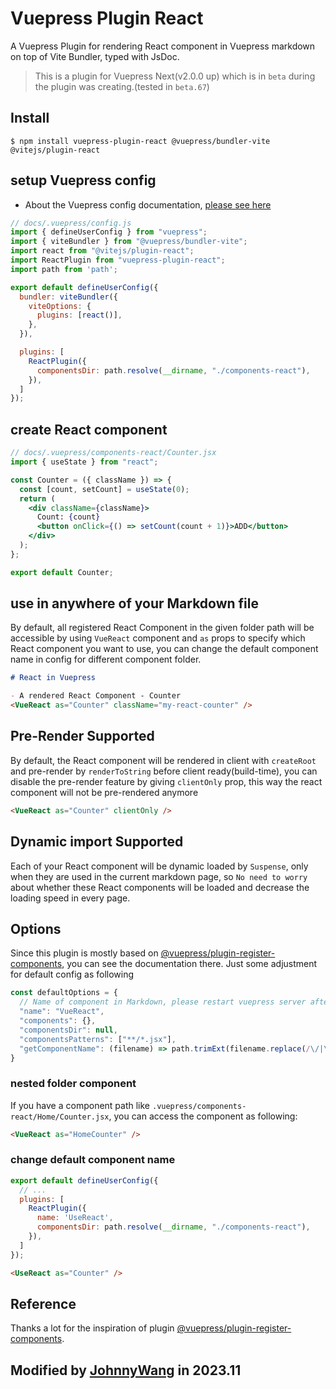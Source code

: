 # Vuepress Plugin React

A Vuepress Plugin for rendering React component in Vuepress markdown on top of Vite Bundler, typed with JsDoc.

> This is a plugin for Vuepress Next(v2.0.0 up) which is in `beta` during the plugin was creating.(tested in `beta.67`)


## Install
```
$ npm install vuepress-plugin-react @vuepress/bundler-vite @vitejs/plugin-react
```

## setup Vuepress config
- About the Vuepress config documentation, [please see here](https://v2.vuepress.vuejs.org/reference/config.html)
```js
// docs/.vuepress/config.js
import { defineUserConfig } from "vuepress";
import { viteBundler } from "@vuepress/bundler-vite";
import react from "@vitejs/plugin-react";
import ReactPlugin from "vuepress-plugin-react";
import path from 'path';

export default defineUserConfig({
  bundler: viteBundler({
    viteOptions: {
      plugins: [react()],
    },
  }),

  plugins: [
    ReactPlugin({
      componentsDir: path.resolve(__dirname, "./components-react"),
    }),
  ]
});
```

## create React component
```jsx
// docs/.vuepress/components-react/Counter.jsx
import { useState } from "react";

const Counter = ({ className }) => {
  const [count, setCount] = useState(0);
  return (
    <div className={className}>
      Count: {count}
      <button onClick={() => setCount(count + 1)}>ADD</button>
    </div>
  );
};

export default Counter;
```

## use in anywhere of your Markdown file
By default, all registered React Component in the given folder path will be accessible by using `VueReact` component and `as` props to specify which React component you want to use, you can change the default component name in config for different component folder.
```markdown
# React in Vuepress

- A rendered React Component - Counter
<VueReact as="Counter" className="my-react-counter" />
```

## Pre-Render Supported
By default, the React component will be rendered in client with `createRoot` and pre-render by `renderToString` before client ready(build-time), you can disable the pre-render feature by giving `clientOnly` prop, this way the react component will not be pre-rendered anymore
```markdown
<VueReact as="Counter" clientOnly />
```

## Dynamic import Supported
Each of your React component will be dynamic loaded by `Suspense`, only when they are used in the current markdown page, so `No need to worry` about whether these React components will be loaded and decrease the loading speed in every page.


## Options
Since this plugin is mostly based on [@vuepress/plugin-register-components](https://v2.vuepress.vuejs.org/reference/plugin/register-components.html), you can see the documentation there. Just some adjustment for default config as following
```js
const defaultOptions = {
  // Name of component in Markdown, please restart vuepress server after changing the name
  "name": "VueReact",
  "components": {},
  "componentsDir": null,
  "componentsPatterns": ["**/*.jsx"],
  "getComponentName": (filename) => path.trimExt(filename.replace(/\/|\\/g, ""))
}
```

### nested folder component
If you have a component path like `.vuepress/components-react/Home/Counter.jsx`, you can access the component as following:
```markdown
<VueReact as="HomeCounter" />
```

### change default component name
```js
export default defineUserConfig({
  // ...
  plugins: [
    ReactPlugin({
      name: 'UseReact',
      componentsDir: path.resolve(__dirname, "./components-react"),
    }),
  ]
});
```
```markdown
<UseReact as="Counter" />
```


## Reference
Thanks a lot for the inspiration of plugin [@vuepress/plugin-register-components](https://v2.vuepress.vuejs.org/reference/plugin/register-components.html).


## Modified by [JohnnyWang](https://github.com/johnnywang1994) in 2023.11